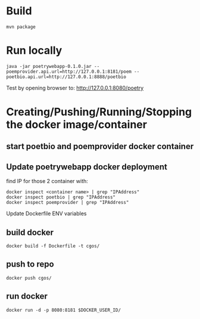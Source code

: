 # Build
```
mvn package
```

# Run locally
```
java -jar poetrywebapp-0.1.0.jar --poemprovider.api.url=http://127.0.0.1:8181/poem --poetbio.api.url=http://127.0.0.1:8888/poetbio
```

Test by opening browser to: http://127.0.0.1:8080/poetry

# Creating/Pushing/Running/Stopping the docker image/container 
## start poetbio and poemprovider docker container
## Update poetrywebapp docker deployment
find IP for those 2 container with:
``` 
docker inspect <container name> | grep "IPAddress"
docker inspect poetbio | grep "IPAddress"
docker inspect poemprovider | grep "IPAddress"
```

Update Dockerfile ENV variables

## build docker
```
docker build -f Dockerfile -t cgos/
```
## push to repo
```
docker push cgos/
```

## run docker
```
docker run -d -p 8080:8181 $DOCKER_USER_ID/
```